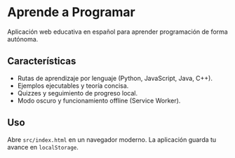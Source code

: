 # Aprende a Programar

Aplicación web educativa en español para aprender programación de forma autónoma.

## Características

- Rutas de aprendizaje por lenguaje (Python, JavaScript, Java, C++).
- Ejemplos ejecutables y teoría concisa.
- Quizzes y seguimiento de progreso local.
- Modo oscuro y funcionamiento offline (Service Worker).

## Uso

Abre `src/index.html` en un navegador moderno. La aplicación guarda tu avance en `localStorage`.
